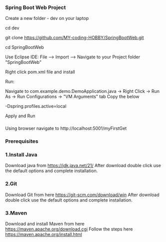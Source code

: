 ### Spring Boot Web Project

Create a new folder - dev on your laptop

cd dev

git clone https://github.com/MY-coding-HOBBY/SpringBootWeb.git

cd SpringBootWeb

Use Eclipse IDE: File --> Import --> Navigate to your Project folder "SpringBootWeb" 

Right click pom.xml file and install

Run: 

Navigate to com.example.demo.DemoApplication.java -> Right Click -> Run As -> Run Configurations ->  "VM Arguments" tab Copy the below

-Dspring.profiles.active=local 

Apply and Run
### 
Using browser navigate to http://localhost:5001/myFirstGet


### Prerequisites
### 1.Install Java
Download java from https://jdk.java.net/21/
After download double click use the default options and complete installation.

### 2.Git
Download Git from here https://git-scm.com/download/win
After download double click use the default options and complete installation.


### 3.Maven
Download and install Maven from here https://maven.apache.org/download.cgi
Follow the steps here https://maven.apache.org/install.html



